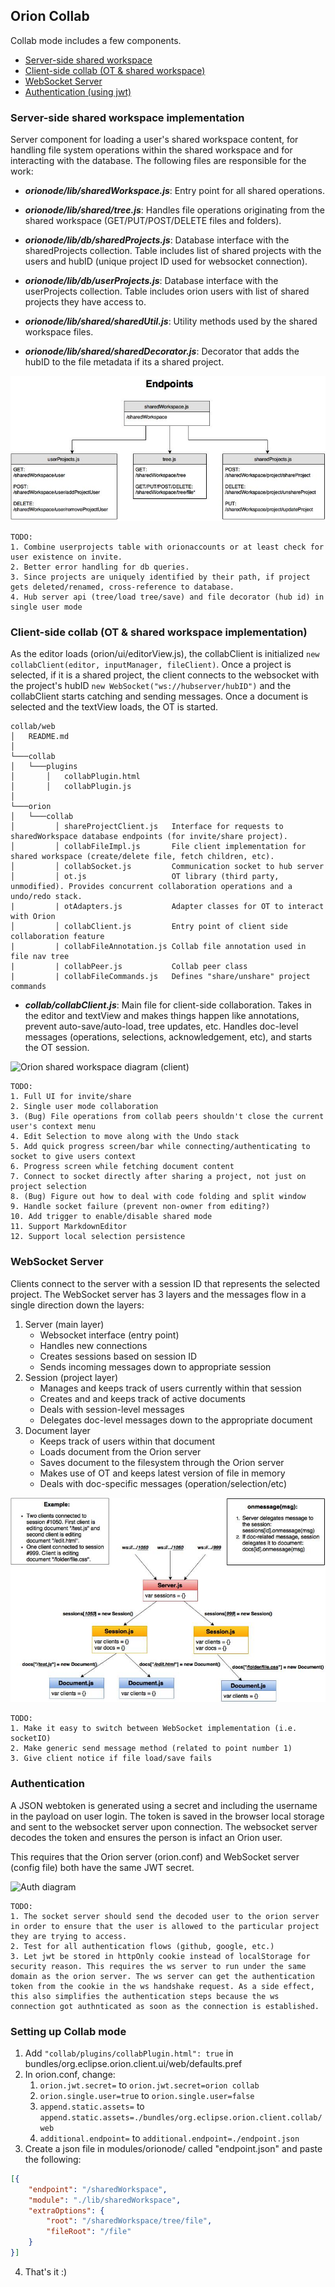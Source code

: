 ## Orion Collab

Collab mode includes a few components.
* [Server-side shared workspace][shared workspace]
* [Client-side collab (OT & shared workspace)][client side]
* [WebSocket Server][websocket server]
* [Authentication (using jwt)][auth]

### <a name="sw-section"></a>Server-side shared workspace implementation
Server component for loading a user's shared workspace content, for handling file system operations within the shared workspace and for interacting with the database. The following files are responsible for the work:

- 	***orionode/lib/sharedWorkspace.js***: Entry point for all shared operations.


- 	***orionode/lib/shared/tree.js***: Handles file operations originating from the shared workspace (GET/PUT/POST/DELETE files and folders).


- 	***orionode/lib/db/sharedProjects.js***: Database interface with the sharedProjects collection. Table includes list of shared projects with the users and hubID (unique project ID used for websocket connection).


- 	***orionode/lib/db/userProjects.js***: Database interface with the userProjects collection. Table includes orion users with list of shared projects they have access to.


- 	***orionode/lib/shared/sharedUtil.js***: Utility methods used by the shared workspace files.  


- 	***orionode/lib/shared/sharedDecorator.js***: Decorator that adds the hubID to the file metadata if its a shared project.

![Orion shared workspace diagram (server)](./img/shared_workspace_server.jpg)

	TODO:
    1. Combine userprojects table with orionaccounts or at least check for user existence on invite.
    2. Better error handling for db queries.
    3. Since projects are uniquely identified by their path, if project gets deleted/renamed, cross-reference to database.
    4. Hub server api (tree/load tree/save) and file decorator (hub id) in single user mode

### <a name="cs-section"></a>Client-side collab (OT & shared workspace implementation)
As the editor loads (orion/ui/editorView.js), the collabClient is initialized ```new collabClient(editor, inputManager, fileClient)```. Once a project is selected, if it is a shared project, the client connects to the websocket with the project's hubID ```new WebSocket("ws://hubserver/hubID")``` and the collabClient starts catching and sending messages. Once a document is selected and the textView loads, the OT is started.

```
collab/web
│   README.md  
│   
└───collab
│   └───plugins
│       │   collabPlugin.html
│       │   collabPlugin.js
│
└───orion
│   └───collab
│		  │	shareProjectClient.js   Interface for requests to sharedWorkspace database endpoints (for invite/share project).
│   	  │	collabFileImpl.js       File client implementation for shared workspace (create/delete file, fetch children, etc).
│   	  │	collabSocket.js         Communication socket to hub server
│   	  │	ot.js                   OT library (third party, unmodified). Provides concurrent collaboration operations and a undo/redo stack.
|         | otAdapters.js           Adapter classes for OT to interact with Orion
│   	  │	collabClient.js         Entry point of client side collaboration feature
|         | collabFileAnnotation.js Collab file annotation used in file nav tree
|         | collabPeer.js           Collab peer class
|         | collabFileCommands.js   Defines "share/unshare" project commands

```


- ***collab/collabClient.js***: Main file for client-side collaboration. Takes in the editor and textView and makes things happen like annotations, prevent auto-save/auto-load, tree updates, etc. Handles doc-level messages (operations, selections, acknowledgement, etc), and starts the OT session.

![Orion shared workspace diagram (client)]()

	TODO:
    1. Full UI for invite/share
    2. Single user mode collaboration
    3. (Bug) File operations from collab peers shouldn't close the current user's context menu
    4. Edit Selection to move along with the Undo stack
    5. Add quick progress screen/bar while connecting/authenticating to socket to give users context
    6. Progress screen while fetching document content
    7. Connect to socket directly after sharing a project, not just on project selection
    8. (Bug) Figure out how to deal with code folding and split window
    9. Handle socket failure (prevent non-owner from editing?)
    10. Add trigger to enable/disable shared mode
    11. Support MarkdownEditor
    12. Support local selection persistence

### <a name="ws-section"></a>WebSocket Server
Clients connect to the server with a session ID that represents the selected project. The WebSocket server has 3 layers and the messages flow in a single direction down the layers:

1. Server (main layer)
	* Websocket interface (entry point)
	* Handles new connections
	* Creates sessions based on session ID
	* Sends incoming messages down to appropriate session
2. Session (project layer)
	* Manages and keeps track of users currently within that session
	* Creates and and keeps track of active documents
	* Deals with session-level messages
	* Delegates doc-level messages down to the appropriate document
3. Document layer
	* Keeps track of users within that document
	* Loads document from the Orion server
	* Saves document to the filesystem through the Orion server
	* Makes use of OT and keeps latest version of file in memory
	* Deals with doc-specific messages (operation/selection/etc)

![WebSocket example diagram](./img/hub_server.jpg)

	TODO:
    1. Make it easy to switch between WebSocket implementation (i.e. socketIO)
    2. Make generic send message method (related to point number 1)
    3. Give client notice if file load/save fails

### <a name="auth-section"></a>Authentication
A JSON webtoken is generated using a secret and including the username in the payload on user login. The token is saved in the browser local storage and sent to the websocket server upon connection. The websocket server decodes the token and ensures the person is infact an Orion user.

This requires that the Orion server (orion.conf) and WebSocket server (config file) both have the same JWT secret.

![Auth diagram](./img/Auth_diagram.png)

	TODO:
    1. The socket server should send the decoded user to the orion server in order to ensure that the user is allowed to the particular project they are trying to access.
    2. Test for all authentication flows (github, google, etc.)
    3. Let jwt be stored in httpOnly cookie instead of localStorage for security reason. This requires the ws server to run under the same domain as the orion server. The ws server can get the authentication token from the cookie in the ws handshake request. As a side effect, this also simplifies the authentication steps because the ws connection got authnticated as soon as the connection is established.

### Setting up Collab mode
1. Add `"collab/plugins/collabPlugin.html": true` in bundles/org.eclipse.orion.client.ui/web/defaults.pref
2. In orion.conf, change:
    1. `orion.jwt.secret=` to `orion.jwt.secret=orion collab`
    2. `orion.single.user=true` to `orion.single.user=false`
    3. `append.static.assets=` to `append.static.assets=./bundles/org.eclipse.orion.client.collab/web`
    4. `additional.endpoint=` to `additional.endpoint=./endpoint.json`
3. Create a json file in modules/orionode/ called "endpoint.json" and paste the following:
```json
[{
    "endpoint": "/sharedWorkspace",
    "module": "./lib/sharedWorkspace",
    "extraOptions": {
        "root": "/sharedWorkspace/tree/file",
        "fileRoot": "/file"
    }
}]
```
4. That's it :)

[shared workspace]: #sw-section
[client side]: #cs-section
[websocket server]: #ws-section
[auth]: #auth-section
